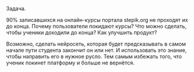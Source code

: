 Задача.

90% записавшихся на онлайн-курсы портала stepik.org 
не проходят их до конца. Почему пользователи покидают курсы?
Что можно сделать, чтобы ученики доходили до конца?
Как улучшить продукт? 

Возможно, сделать нейросеть, которая будет предсказывать в 
самом начале пути студента закончит он или нет.
И использовать это знание, чтобы направить его в нужное русло.
Тем самым избежать того, что ученик покинет платформу и больше
не вернётся.
